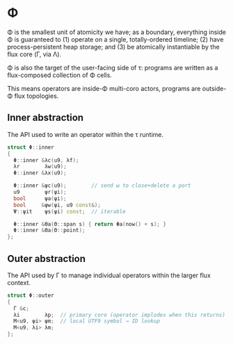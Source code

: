 # Φ
Φ is the smallest unit of atomicity we have; as a boundary, everything inside Φ is guaranteed to (1) operate on a single, totally-ordered timeline; (2) have process-persistent heap storage; and (3) be atomically instantiable by the flux core (Γ, via Λ).

Φ is also the target of the user-facing side of τ: programs are written as a flux-composed collection of Φ cells.

This means operators are inside-Φ multi-coro actors, programs are outside-Φ flux topologies.


## Inner abstraction
The API used to write an operator within the τ runtime.

```cpp
struct Φ::inner
{
  Φ::inner &λc(u9, λf);
  λr        λw(u9);
  Φ::inner &λx(u9);

  Φ::inner &ψc(u9);        // send ω to close+delete a port
  u9        ψr(ψi);
  bool      ψa(ψi);
  bool     &ψw(ψi, u9 const&);
  Ψ::ψit    ψs(ψi) const;  // iterable

  Φ::inner &Θa(Θ::span s) { return Φa(now() + s); }
  Φ::inner &Θa(Θ::point);
};
```

## Outer abstraction
The API used by Γ to manage individual operators within the larger flux context.

```cpp
struct Φ::outer
{
  Γ &c;
  λi        λp;  // primary coro (operator implodes when this returns)
  M<u9, ψi> ψm;  // local UTF9 symbol → ID lookup
  M<u9, λi> λm;
};
```
